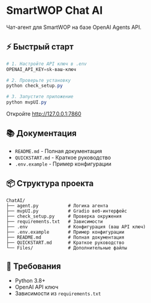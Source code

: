 # SmartWOP Chat AI

Чат-агент для SmartWOP на базе OpenAI Agents API.

## ⚡ Быстрый старт

```powershell
# 1. Настройте API ключ в .env
OPENAI_API_KEY=sk-ваш-ключ

# 2. Проверьте установку
python check_setup.py

# 3. Запустите приложение
python mvpUI.py
```

Откройте http://127.0.0.1:7860

## 📚 Документация

- `README.md` - Полная документация
- `QUICKSTART.md` - Краткое руководство
- `.env.example` - Пример конфигурации

## 📦 Структура проекта

```
ChatAI/
├── agent.py           # Логика агента
├── mvpUI.py           # Gradio веб-интерфейс  
├── check_setup.py     # Проверка окружения
├── requirements.txt   # Зависимости
├── .env               # Конфигурация (ваш API ключ)
├── .env.example       # Пример конфигурации
├── README.md          # Полная документация
├── QUICKSTART.md      # Краткое руководство
└── Files/             # Дополнительные файлы
```

## 🔧 Требования

- Python 3.8+
- OpenAI API ключ
- Зависимости из `requirements.txt`
